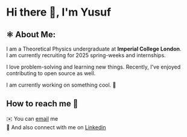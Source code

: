 # Hi there 👋, I'm Yusuf 


## ⚛️ About Me: 
I am a Theoretical Physics undergraduate at **Imperial College London**. </br>
I am currently recruiting for 2025 spring-weeks and internships.

I love problem-solving and learning new things. Recently, I've enjoyed contributing to open source as well.

I am currently working on something cool. 🔨  </br>

## How to reach me 💼
✉️  You can [email](yusufmspahi@gmail.com) me </br>
:handshake: And also connect with me on [Linkedin](https://www.linkedin.com/in/yusufmspahi)

<!---
yusufmspahi/yusufmspahi is a ✨ special ✨ repository because its `README.md` (this file) appears on your GitHub profile.
You can click the Preview link to take a look at your changes.
--->
